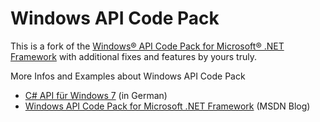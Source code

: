 ﻿# Windows API Code Pack

This is a fork of the [Windows® API Code Pack for Microsoft® .NET Framework](http://archive.msdn.microsoft.com/WindowsAPICodePack) with additional fixes and features by yours truly.

More Infos and Examples about Windows API Code Pack
- [C# API für Windows 7](http://www.hinzberg.net/api7/) (in German)
- [Windows API Code Pack for Microsoft .NET Framework](http://blogs.msdn.com/b/windowssdk/archive/2009/06/12/windows-api-code-pack-for-microsoft-net-framework.aspx) (MSDN Blog)

